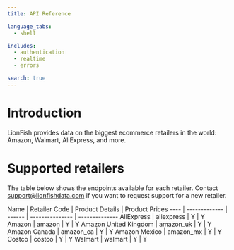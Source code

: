 ```yaml
---
title: API Reference

language_tabs:
  - shell

includes:
  - authentication
  - realtime
  - errors

search: true
---
```


# Introduction

LionFish provides data on the biggest ecommerce retailers in the world: Amazon, Walmart, AliExpress, and more.

# Supported retailers

The table below shows the endpoints available for each retailer. Contact support@lionfishdata.com if you want to request support for a new retailer.

Name | Retailer Code | Product Details | Product Prices
---- | ------------- | ------ | --------------- | --------------
AliExpress | aliexpress | Y | Y
Amazon | amazon | Y | Y
Amazon United Kingdom | amazon_uk | Y | Y
Amazon Canada | amazon_ca | Y | Y
Amazon Mexico | amazon_mx | Y | Y
Costco | costco | Y | Y
Walmart | walmart | Y | Y


